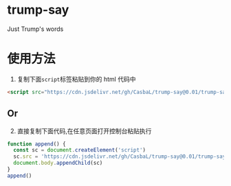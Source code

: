 # trump-say

Just Trump's words

# 使用方法

1. 复制下面`script`标签粘贴到你的 html 代码中

```html
<script src="https://cdn.jsdelivr.net/gh/CasbaL/trump-say@0.01/trump-say.js"></script>
```
## Or
2. 直接复制下面代码,在任意页面打开控制台粘贴执行

```js
function append() {
  const sc = document.createElement('script')
  sc.src = 'https://cdn.jsdelivr.net/gh/CasbaL/trump-say@0.01/trump-say.js'
  document.body.appendChild(sc)
}
append()
```

